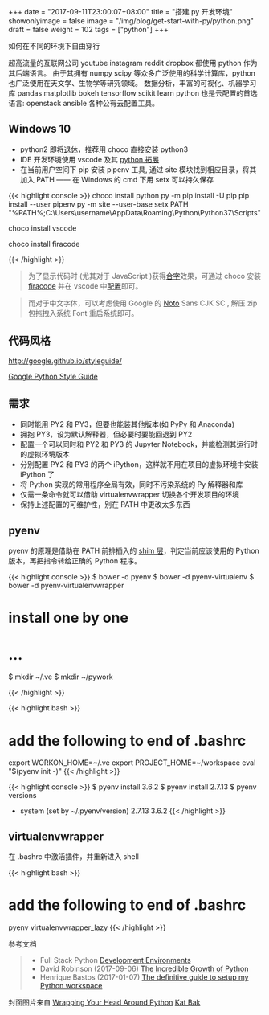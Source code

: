 +++
date = "2017-09-11T23:00:07+08:00"
title = "搭建 py 开发环境"
showonlyimage = false
image = "/img/blog/get-start-with-py/python.png"
draft = false
weight = 102
tags = ["python"]
+++

如何在不同的环境下自由穿行
<!--more-->

超高流量的互联网公司 youtube instagram reddit dropbox 都使用 python 作为其后端语言。
由于其拥有 numpy scipy 等众多广泛使用的科学计算库，python也广泛使用在天文学、生物学等研究领域。
数据分析，丰富的可视化、机器学习库 pandas matplotlib bokeh tensorflow scikit learn
python 也是云配置的首选语言: openstack ansible 各种公有云配置工具。

## Windows 10

- python2 即将[退休](https://pythonclock.org/)，推荐用 choco 直接安装 python3
- IDE 开发环境使用 vscode 及其 [python 拓展](https://github.com/Microsoft/vscode-python)
- 在当前用户空间下 pip 安装 pipenv 工具, 通过 site 模块找到相应目录，将其加入 PATH —— 在 Windows 的 cmd 下用 setx 可以持久保存

{{< highlight console >}}
choco install python
py -m pip install -U pip
pip install --user pipenv
py -m site --user-base
setx PATH "%PATH%;C:\Users\username\AppData\Roaming\Python\Python37\Scripts"


choco install vscode

choco install firacode

{{< /highlight >}}

> 为了显示代码时 (尤其对于 JavaScript )获得[合字](https://en.wikipedia.org/wiki/Typographic_ligature)效果，可通过 choco 安装 [firacode](https://github.com/tonsky/FiraCode) 并在 vscode 中[配置](https://github.com/tonsky/FiraCode/wiki/VS-Code-Instructions)即可。 

> 而对于中文字体，可以考虑使用 Google 的 [Noto](https://www.google.com/get/noto/) Sans CJK SC , 解压 zip 包拖拽入系统 Font 重启系统即可。

## 代码风格

http://google.github.io/styleguide/

[Google Python Style Guide](https://github.com/google/styleguide/blob/gh-pages/pyguide.md)

## 需求

- 同时能用 PY2 和 PY3，但要也能装其他版本(如 PyPy 和 Anaconda)
- 拥抱 PY3，设为默认解释器，但必要时要能回退到 PY2
- 配置一个可以同时和 PY2 和 PY3 的 Jupyter Notebook，并能检测其运行时的虚拟环境版本
- 分别配置 PY2 和 PY3 的两个 iPython，这样就不用在项目的虚拟环境中安装 iPython 了
- 将 Python 实现的常用程序全局有效，同时不污染系统的 Py 解释器和库
- 仅需一条命令就可以借助 virtualenvwrapper 切换各个开发项目的环境
- 保持上述配置的可维护性，别在 PATH 中更改太多东西

## pyenv

pyenv 的原理是借助在 PATH 前排插入的 [shim 层](https://en.wikipedia.org/wiki/Shim_(computing))，判定当前应该使用的 Python 版本，再把指令转给正确的 Python 程序。

{{< highlight console >}}
$ bower -d pyenv
$ bower -d pyenv-virtualenv
$ bower -d pyenv-virtualenvwrapper
# install one by one
# ...

$ mkdir ~/.ve
$ mkdir ~/pywork

{{< /highlight >}}

{{< highlight bash >}}
# add the following to end of .bashrc
export WORKON_HOME=~/.ve
export PROJECT_HOME=~/workspace
eval "$(pyenv init -)"
{{< /highlight >}}


{{< highlight console >}}
$ pyenv install 3.6.2
$ pyenv install 2.7.13
$ pyenv versions
* system (set by ~/.pyenv/version)
  2.7.13
  3.6.2
{{< /highlight >}}

## virtualenvwrapper

在 .bashrc 中激活插件，并重新进入 shell

{{< highlight bash >}}
# add the following to end of .bashrc
pyenv virtualenvwrapper_lazy
{{< /highlight >}}


参考文档

> - Full Stack Python [Development Environments](https://www.fullstackpython.com/development-environments.html)
> - David Robinson (2017-09-06) [The Incredible Growth of Python](https://stackoverflow.blog/2017/09/06/incredible-growth-python/)
> - Henrique Bastos (2017-01-07) [The definitive guide to setup my Python workspace](https://medium.com/@henriquebastos/the-definitive-guide-to-setup-my-python-workspace-628d68552e14) 

封面图片来自 [Wrapping Your Head Around Python](https://dribbble.com/shots/2758651-Wrapping-Your-Head-Around-Python) <a href="https://dribbble.com/whoiskatja"><i class="fa fa-dribbble" aria-hidden="true"></i> Kat Bak</a>
